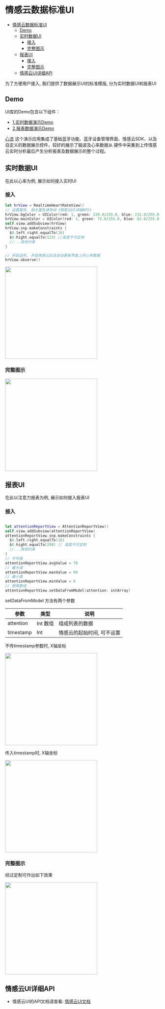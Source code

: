 # 情感云数据标准UI

- [情感云数据标准UI](#%e6%83%85%e6%84%9f%e4%ba%91%e6%95%b0%e6%8d%ae%e6%a0%87%e5%87%86ui)
  - [Demo](#demo)
  - [实时数据UI](#%e5%ae%9e%e6%97%b6%e6%95%b0%e6%8d%aeui)
    - [接入](#%e6%8e%a5%e5%85%a5)
    - [完整图示](#%e5%ae%8c%e6%95%b4%e5%9b%be%e7%a4%ba)
  - [报表UI](#%e6%8a%a5%e8%a1%a8ui)
    - [接入](#%e6%8e%a5%e5%85%a5-1)
    - [完整图示](#%e5%ae%8c%e6%95%b4%e5%9b%be%e7%a4%ba-1)
  - [情感云UI详细API](#%e6%83%85%e6%84%9f%e4%ba%91ui%e8%af%a6%e7%bb%86api)

为了方便用户接入, 我们提供了数据展示UI的标准模版, 分为实时数据UI和报表UI

## Demo

UI库的Demo包含以下组件：
- [1.实时数据演示Demo](../EnterRealtimeUIDemo/)
- [2.报表数据演示Demo](../EnterReportUIDemo/)

[心流](https://github.com/Entertech/Enter-AffectiveCloud-Demo-iOS.git) 这个演示应用集成了基础蓝牙功能、蓝牙设备管理界面、情感云SDK、以及自定义的数据展示控件，较好的展示了脑波及心率数据从 硬件中采集到上传情感云实时分析最后产生分析报表及数据展示的整个过程。

## 实时数据UI

在此以心率为例, 展示如何接入实时UI

### 接入

```swift
let hrView = RealtimeHeartRateView()
// 设置属性, 相关属性请参阅《情感云UI详细API》
hrView.bgColor = UIColor(red: 1, green: 229.0/255.0, blue: 231.0/255.0, alpha: 1)
hrView.mainColor = UIColor(red: 1, green: 72.0/255.0, blue: 82.0/255.0, alpha: 1)
self.view.addSubview(hrView)
hrView.snp.makeConstraints {
  $0.left.right.equalTo(16)
  $0.hight.equalTo(123) //高度不可定制
  //...其他约束
}

// 开启监听, 开启情感云后会自动更新界面上的心率数据
hrView.observe()
```
<img src="https://github.com/Entertech/Enter-AffectiveCloud-iOS-SDK/blob/master/img/hr_screenshoot.png" width="300">

### 完整图示

<img src="https://github.com/Entertech/Enter-AffectiveCloud-iOS-SDK/blob/master/img/WechatIMG1.jpeg" width="300">


## 报表UI

在此以注意力报表为例, 展示如何接入报表UI

### 接入

```swift

let attentionReportView = AttentionReportView()
self.view.addSubview(attentionReportView)
attentionReportView.snp.makeConstraints {
  $0.left.right.equalTo(16)
  $0.hight.equalTo(298) // 高度不可定制
  //...其他约束
}
// 平均值
attentionReportView.avgValue = 78
// 最大值
attentionReportView.maxValue = 99
// 最小值
attentionReportView.minValue = 6
// 图表数组
attentionReportView.setDataFromModel(attention: intArray)

```
setDataFromModel 方法有两个参数

| 参数      | 类型     | 说明                       |
| --------- | -------- | -------------------------- |
| attention | Int 数组 | 组成列表的数据             |
| timestamp | Int      | 情感云的起始时间, 可不设置 |

不传timestamp参数时, X轴坐标

<img src="https://github.com/Entertech/Enter-AffectiveCloud-iOS-SDK/blob/master/img/attention_no_timestamp.png" width="300">

传入timestamp时, X轴坐标

<img src="https://github.com/Entertech/Enter-AffectiveCloud-iOS-SDK/blob/master/img/attention_with_timstamp.png" width="300">

### 完整图示

经过定制可作出如下效果

<img src="https://github.com/Entertech/Enter-AffectiveCloud-iOS-SDK/blob/master/img/IMG_5034.JPG" width="300">

## 情感云UI详细API
- 情感云UI的API文档请查看: [情感云UI文档](../APIDocuments/AffectiveCloudUI.md)
